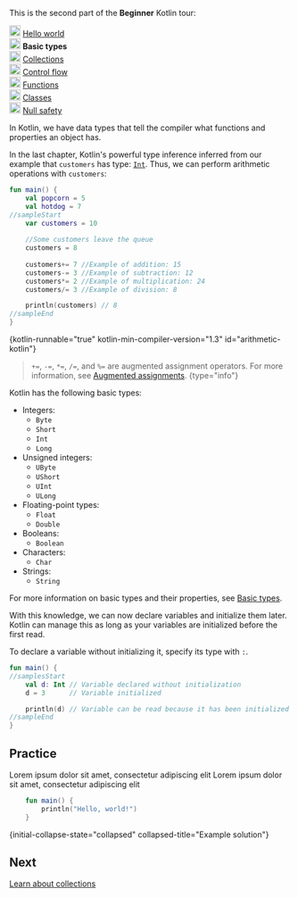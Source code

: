 [//]: # (title: Basic types)

<microformat>
    <p>This is the second part of the <strong>Beginner</strong> Kotlin tour:</p>
    <p><img src="icon-1-done.svg" width="20" alt="First step" /> <a href="kotlin-tour-hello-world.md">Hello world</a><br />
        <img src="icon-2.svg" width="20" alt="Second step" /> <strong>Basic types</strong><br />
        <img src="icon-3-todo.svg" width="20" alt="Third step" /> <a href="kotlin-tour-collections.md">Collections</a><br />
        <img src="icon-4-todo.svg" width="20" alt="Fourth step" /> <a href="kotlin-tour-control-flow.md">Control flow</a><br />
        <img src="icon-5-todo.svg" width="20" alt="Fifth step" /> <a href="kotlin-tour-functions.md">Functions</a><br />
        <img src="icon-6-todo.svg" width="20" alt="Sixth step" /> <a href="kotlin-tour-classes-part-1.md">Classes</a><br />
        <img src="icon-7-todo.svg" width="20" alt="Final step" /> <a href="kotlin-tour-null-safety.md">Null safety</a></p>
</microformat>

In Kotlin, we have data types that tell the compiler what functions and properties an object has.

In the last chapter, Kotlin's powerful type inference inferred from our example that `customers` has type: [`Int`](https://kotlinlang.org/api/latest/jvm/stdlib/kotlin/-int/).
Thus, we can perform arithmetic operations with `customers`:

```kotlin
fun main() {
    val popcorn = 5
    val hotdog = 7 
//sampleStart
    var customers = 10
    
    //Some customers leave the queue
    customers = 8
    
    customers+= 7 //Example of addition: 15
    customers-= 3 //Example of subtraction: 12
    customers*= 2 //Example of multiplication: 24
    customers/= 3 //Example of division: 8

    println(customers) // 8
//sampleEnd
}
```
{kotlin-runnable="true" kotlin-min-compiler-version="1.3" id="arithmetic-kotlin"}

> `+=`, `-=`, `*=`, `/=`, and `%=` are augmented assignment operators. For more information, see [Augmented assignments](operator-overloading.md#augmented-assignments).
{type="info"}

Kotlin has the following basic types:
* Integers:
  * `Byte`
  * `Short`
  * `Int`
  * `Long`
* Unsigned integers:
  * `UByte`
  * `UShort`
  * `UInt`
  * `ULong`
* Floating-point types:
  * `Float`
  * `Double`
* Booleans:
  * `Boolean`
* Characters:
  * `Char`
* Strings:
  * `String`

For more information on basic types and their properties, see [Basic types](basic-types.md).

With this knowledge, we can now declare variables and initialize them later. Kotlin can manage this as long as your variables
are initialized before the first read.

To declare a variable without initializing it, specify its type with `:`. 

```kotlin
fun main() {
//samplesStart
    val d: Int // Variable declared without initialization
    d = 3      // Variable initialized

    println(d) // Variable can be read because it has been initialized
//sampleEnd
}
```

## Practice

<deflist collapsible="true">
    <def title="Exercise 1">
        Lorem ipsum dolor sit amet, consectetur adipiscing elit
    </def>
</deflist>

<deflist collapsible="true">
    <def title="Hint">
        Lorem ipsum dolor sit amet, consectetur adipiscing elit
    </def>
</deflist>

```kotlin
    fun main() {
        println("Hello, world!")
    }
```
{initial-collapse-state="collapsed" collapsed-title="Example solution"}

## Next

[Learn about collections](kotlin-tour-collections.md)
